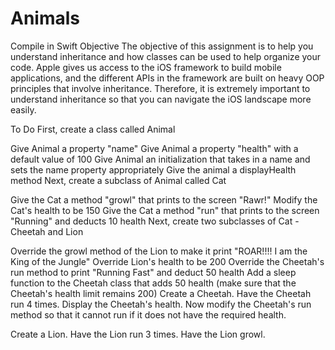 # Animals
Compile in Swift
Objective
The objective of this assignment is to help you understand inheritance and how classes can be used to help organize your code. Apple gives us access to the iOS framework to build mobile applications, and the different APIs in the framework are built on heavy OOP principles that involve inheritance. Therefore, it is extremely important to understand inheritance so that you can navigate the iOS landscape more easily. 

To Do
First, create a class called Animal

Give Animal a property "name"
Give Animal a property "health" with a default value of 100
Give Animal an initialization that takes in a name and sets the name property appropriately
Give the animal a displayHealth method
Next, create a subclass of Animal called Cat

Give the Cat a method "growl" that prints to the screen "Rawr!"
Modify the Cat's health to be 150
Give the Cat a method "run" that prints to the screen "Running" and deducts 10 health
Next, create two subclasses of Cat - Cheetah and Lion

Override the growl method of the Lion to make it print "ROAR!!!! I am the King of the Jungle"
Override Lion's health to be 200
Override the Cheetah's run method to print "Running Fast" and deduct 50 health 
Add a sleep function to the Cheetah class that adds 50 health (make sure that the Cheetah's health limit remains 200)
Create a Cheetah. Have the Cheetah run 4 times. Display the Cheetah's health. Now modify the Cheetah's run method so that it cannot run if it does not have the required health.

Create a Lion. Have the Lion run 3 times. Have the Lion growl.
